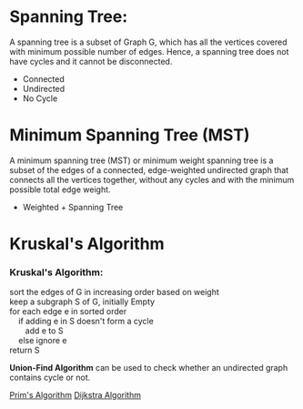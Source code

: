 <h1>Spanning Tree:</h1>
<p>A spanning tree is a subset of Graph G, which has all the vertices covered with minimum possible number of edges.
Hence, a spanning tree does not have cycles and it cannot be disconnected.
<ul>
    <li>Connected</li>
    <li>Undirected</li>
    <li>No Cycle</li>
</ul>
</p>
<h1>Minimum Spanning Tree (MST)</h1>
<p>A minimum spanning tree (MST) or minimum weight spanning tree is a subset of the edges of a connected, edge-weighted undirected graph that connects all the vertices together, without any cycles and with the minimum possible total edge weight.
<ul>
    <li>Weighted + Spanning Tree</li>
</ul>
</p>
<h1>Kruskal's Algorithm</h1>
<h3>Kruskal's Algorithm:</h3>
<p>sort the edges of G in increasing order based on weight<br>
keep a subgraph S of G, initially Empty<br>
for each edge e in sorted order<br>
&nbsp&nbsp&nbsp if adding e in S doesn't form a cycle<br>
&nbsp&nbsp&nbsp&nbsp&nbsp&nbsp add e to S<br>
&nbsp&nbsp&nbsp else ignore e<br>
return S
<br>
<p><b>Union-Find Algorithm</b> can be used to check whether an undirected graph contains cycle or not.</p>
</p>

<a href = "https://www.youtube.com/watch?v=ZtZaR7EcI5Y">Prim's Algorithm</a>
<a href = "https://www.youtube.com/watch?v=smHnz2RHJBY">Dijkstra Algorithm</a>
